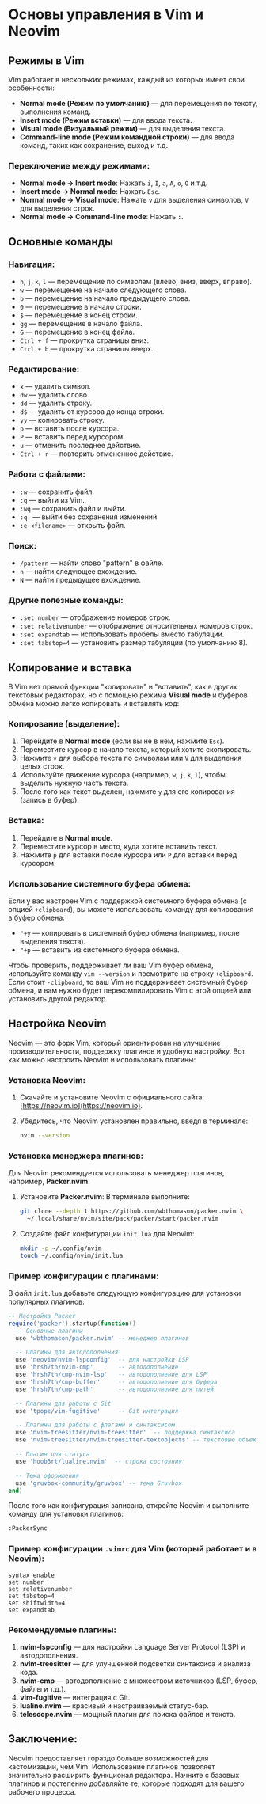 # Основы управления в Vim и Neovim

## Режимы в Vim
Vim работает в нескольких режимах, каждый из которых имеет свои особенности:

- **Normal mode (Режим по умолчанию)** — для перемещения по тексту, выполнения команд.
- **Insert mode (Режим вставки)** — для ввода текста.
- **Visual mode (Визуальный режим)** — для выделения текста.
- **Command-line mode (Режим командной строки)** — для ввода команд, таких как сохранение, выход и т.д.

### Переключение между режимами:
- **Normal mode → Insert mode**: Нажать `i`, `I`, `a`, `A`, `o`, `O` и т.д.
- **Insert mode → Normal mode**: Нажать `Esc`.
- **Normal mode → Visual mode**: Нажать `v` для выделения символов, `V` для выделения строк.
- **Normal mode → Command-line mode**: Нажать `:`.

## Основные команды

### Навигация:
- `h`, `j`, `k`, `l` — перемещение по символам (влево, вниз, вверх, вправо).
- `w` — перемещение на начало следующего слова.
- `b` — перемещение на начало предыдущего слова.
- `0` — перемещение в начало строки.
- `$` — перемещение в конец строки.
- `gg` — перемещение в начало файла.
- `G` — перемещение в конец файла.
- `Ctrl + f` — прокрутка страницы вниз.
- `Ctrl + b` — прокрутка страницы вверх.

### Редактирование:
- `x` — удалить символ.
- `dw` — удалить слово.
- `dd` — удалить строку.
- `d$` — удалить от курсора до конца строки.
- `yy` — копировать строку.
- `p` — вставить после курсора.
- `P` — вставить перед курсором.
- `u` — отменить последнее действие.
- `Ctrl + r` — повторить отмененное действие.

### Работа с файлами:
- `:w` — сохранить файл.
- `:q` — выйти из Vim.
- `:wq` — сохранить файл и выйти.
- `:q!` — выйти без сохранения изменений.
- `:e <filename>` — открыть файл.

### Поиск:
- `/pattern` — найти слово "pattern" в файле.
- `n` — найти следующее вхождение.
- `N` — найти предыдущее вхождение.

### Другие полезные команды:
- `:set number` — отображение номеров строк.
- `:set relativenumber` — отображение относительных номеров строк.
- `:set expandtab` — использовать пробелы вместо табуляции.
- `:set tabstop=4` — установить размер табуляции (по умолчанию 8).

## Копирование и вставка

В Vim нет прямой функции "копировать" и "вставить", как в других текстовых редакторах, но с помощью режима **Visual mode** и буферов обмена можно легко копировать и вставлять код:

### Копирование (выделение):
1. Перейдите в **Normal mode** (если вы не в нем, нажмите `Esc`).
2. Переместите курсор в начало текста, который хотите скопировать.
3. Нажмите `v` для выбора текста по символам или `V` для выделения целых строк.
4. Используйте движение курсора (например, `w`, `j`, `k`, `l`), чтобы выделить нужную часть текста.
5. После того как текст выделен, нажмите `y` для его копирования (запись в буфер).

### Вставка:
1. Перейдите в **Normal mode**.
2. Переместите курсор в место, куда хотите вставить текст.
3. Нажмите `p` для вставки после курсора или `P` для вставки перед курсором.

### Использование системного буфера обмена:
Если у вас настроен Vim с поддержкой системного буфера обмена (с опцией `+clipboard`), вы можете использовать команду для копирования в буфер обмена:

- `"+y` — копировать в системный буфер обмена (например, после выделения текста).
- `"+p` — вставить из системного буфера обмена.

Чтобы проверить, поддерживает ли ваш Vim буфер обмена, используйте команду `vim --version` и посмотрите на строку `+clipboard`. Если стоит `-clipboard`, то ваш Vim не поддерживает системный буфер обмена, и вам нужно будет перекомпилировать Vim с этой опцией или установить другой редактор.

## Настройка Neovim

Neovim — это форк Vim, который ориентирован на улучшение производительности, поддержку плагинов и удобную настройку. Вот как можно настроить Neovim и использовать плагины:

### Установка Neovim:
1. Скачайте и установите Neovim с официального сайта: [https://neovim.io](https://neovim.io).

2. Убедитесь, что Neovim установлен правильно, введя в терминале:
   ```bash
   nvim --version
   ```

### Установка менеджера плагинов:
Для Neovim рекомендуется использовать менеджер плагинов, например, **Packer.nvim**.

1. Установите **Packer.nvim**:
   В терминале выполните:
   ```bash
   git clone --depth 1 https://github.com/wbthomason/packer.nvim \
     ~/.local/share/nvim/site/pack/packer/start/packer.nvim
   ```

2. Создайте файл конфигурации `init.lua` для Neovim:
   ```bash
   mkdir -p ~/.config/nvim
   touch ~/.config/nvim/init.lua
   ```

### Пример конфигурации с плагинами:
В файл `init.lua` добавьте следующую конфигурацию для установки популярных плагинов:

```lua
-- Настройка Packer
require('packer').startup(function()
  -- Основные плагины
  use 'wbthomason/packer.nvim' -- менеджер плагинов

  -- Плагины для автодополнения
  use 'neovim/nvim-lspconfig'  -- для настройки LSP
  use 'hrsh7th/nvim-cmp'       -- автодополнение
  use 'hrsh7th/cmp-nvim-lsp'   -- автодополнение для LSP
  use 'hrsh7th/cmp-buffer'     -- автодополнение для буфера
  use 'hrsh7th/cmp-path'       -- автодополнение для путей

  -- Плагины для работы с Git
  use 'tpope/vim-fugitive'     -- Git интеграция

  -- Плагины для работы с флагами и синтаксисом
  use 'nvim-treesitter/nvim-treesitter'  -- поддержка синтаксиса
  use 'nvim-treesitter/nvim-treesitter-textobjects' -- текстовые объекты

  -- Плагин для статуса
  use 'hoob3rt/lualine.nvim'  -- строка состояния

  -- Тема оформления
  use 'gruvbox-community/gruvbox' -- тема Gruvbox
end)
```

После того как конфигурация записана, откройте Neovim и выполните команду для установки плагинов:
```bash
:PackerSync
```

### Пример конфигурации `.vimrc` для Vim (который работает и в Neovim):

```vim
syntax enable
set number
set relativenumber
set tabstop=4
set shiftwidth=4
set expandtab
```

### Рекомендуемые плагины:

1. **nvim-lspconfig** — для настройки Language Server Protocol (LSP) и автодополнения.
2. **nvim-treesitter** — для улучшенной подсветки синтаксиса и анализа кода.
3. **nvim-cmp** — автодополнение с множеством источников (LSP, буфер, файлы и т.д.).
4. **vim-fugitive** — интеграция с Git.
5. **lualine.nvim** — красивый и настраиваемый статус-бар.
6. **telescope.nvim** — мощный плагин для поиска файлов и текста.

## Заключение:
Neovim предоставляет гораздо больше возможностей для кастомизации, чем Vim. Использование плагинов позволяет значительно расширить функционал редактора. Начните с базовых плагинов и постепенно добавляйте те, которые подходят для вашего рабочего процесса.


